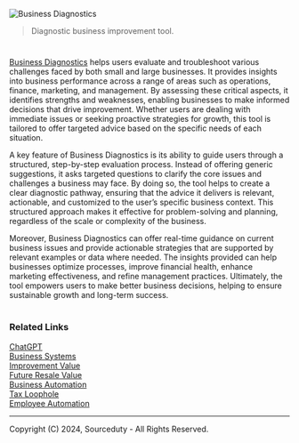 ![Business Diagnostics](https://github.com/user-attachments/assets/354e319e-a7bb-42a0-b51c-97900b1d4dc2)

> Diagnostic business improvement tool.

#

[Business Diagnostics](https://chatgpt.com/g/g-rDXxpRh9X-business-diagnostics) helps users evaluate and troubleshoot various challenges faced by both small and large businesses. It provides insights into business performance across a range of areas such as operations, finance, marketing, and management. By assessing these critical aspects, it identifies strengths and weaknesses, enabling businesses to make informed decisions that drive improvement. Whether users are dealing with immediate issues or seeking proactive strategies for growth, this tool is tailored to offer targeted advice based on the specific needs of each situation.

A key feature of Business Diagnostics is its ability to guide users through a structured, step-by-step evaluation process. Instead of offering generic suggestions, it asks targeted questions to clarify the core issues and challenges a business may face. By doing so, the tool helps to create a clear diagnostic pathway, ensuring that the advice it delivers is relevant, actionable, and customized to the user’s specific business context. This structured approach makes it effective for problem-solving and planning, regardless of the scale or complexity of the business.

Moreover, Business Diagnostics can offer real-time guidance on current business issues and provide actionable strategies that are supported by relevant examples or data where needed. The insights provided can help businesses optimize processes, improve financial health, enhance marketing effectiveness, and refine management practices. Ultimately, the tool empowers users to make better business decisions, helping to ensure sustainable growth and long-term success.

#
### Related Links

[ChatGPT](https://github.com/sourceduty/ChatGPT)
<br>
[Business Systems](https://github.com/sourceduty/Business_Systems)
<br>
[Improvement Value](https://github.com/sourceduty/Improvement_Value)
<br>
[Future Resale Value](https://github.com/sourceduty/Future_Resale_Value)
<br>
[Business Automation](https://github.com/sourceduty/Business_Automation)
<br>
[Tax Loophole](https://github.com/sourceduty/Tax_Loophole)
<br>
[Employee Automation](https://github.com/sourceduty/Employee_Automation)

***
Copyright (C) 2024, Sourceduty - All Rights Reserved.
